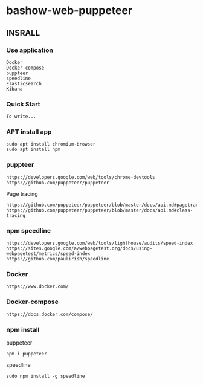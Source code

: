 # bashow-web-puppeteer

## INSRALL

### Use application

```
Docker
Docker-compose
puppteer
speedline
Elasticsearch
Kibana
```

### Quick Start

```
To write...
```


### APT install app

```
sudo apt install chromium-browser
sudo apt install npm
```

### puppteer

```
https://developers.google.com/web/tools/chrome-devtools
https://github.com/puppeteer/puppeteer
```

Page tracing
```
https://github.com/puppeteer/puppeteer/blob/master/docs/api.md#pagetracing
https://github.com/puppeteer/puppeteer/blob/master/docs/api.md#class-tracing
```

### npm speedline

```
https://developers.google.com/web/tools/lighthouse/audits/speed-index
https://sites.google.com/a/webpagetest.org/docs/using-webpagetest/metrics/speed-index
https://github.com/paulirish/speedline
```

### Docker

```
https://www.docker.com/
```

### Docker-compose

```
https://docs.docker.com/compose/
```

### npm install

puppeteer
```
npm i puppeteer
```

speedline
```
sudo npm install -g speedline
```

